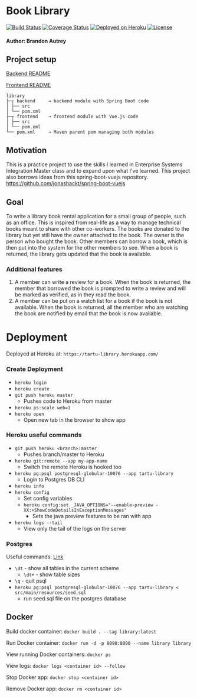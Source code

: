 # Book Library

[![Build Status](https://travis-ci.com/bautrey37/BookLibrary.svg?branch=master)](https://travis-ci.com/bautrey37/BookLibrary)
[![Coverage Status](https://coveralls.io/repos/github/bautrey37/BookLibrary/badge.svg?branch=master)](https://coveralls.io/github/bautrey37/BookLibrary?branch=master)
[![Deployed on Heroku](https://img.shields.io/badge/heroku-deployed-blueviolet.svg?logo=heroku)](https://tartu-library.herokuapp.com/)
[![License](http://img.shields.io/:license-mit-blue.svg)](https://github.com/bautrey37/BookLibrary/blob/master/LICENSE)

#### Author: Brandon Autrey

## Project setup

[Backend README](backend/README.md)

[Frontend README](frontend/README.md)

```
library
├─┬ backend     → backend module with Spring Boot code
│ ├── src
│ └── pom.xml
├─┬ frontend    → frontend module with Vue.js code
│ ├── src
│ └── pom.xml
└── pom.xml     → Maven parent pom managing both modules
```



## Motivation

This is a practice project to use the skills I learned in Enterprise Systems Integration Master class and to expand upon what I've learned.
This project also borrows ideas from this spring-boot-vuejs repository. https://github.com/jonashackt/spring-boot-vuejs

## Goal

To write a library book rental application for a small group of people, such as an office.  This is inspired from real-life as a way to manage technical books meant to share with other co-workers.
The books are donated to the library but yet still have the owner attached to the book. The owner is the person who bought the book. 
Other members can borrow a book, which is then put into the system for the other members to see. When a book is returned, the library gets updated that the book is available.

### Additional features

1.  A member can write a review for a book. When the book is returned, the member that borrowed the book is prompted to write a review and will be marked as verified, as in they read the book.
2.  A member can be put on a watch list for a book if the book is not available. When the book is returned, all the member who are watching the book are notified by email that the book is now available.



# Deployment

Deployed at Heroku at: `https://tartu-library.herokuapp.com/`

### Create Deployment 

- `heroku login` 
- `heroku create`
- `git push heroku master`
    - Pushes code to Heroku from master
- `heroku ps:scale web=1` 
- `heroku open`
    - Open new tab in the browser to show app

### Heroku useful commands

- `git push heroku <branch>:master`
    - Pushes branch/master to Heroku
- `heroku git:remote --app my-app-name`
    - Switch the remote Heroku is hooked too
- `heroku pg:psql postgresql-globular-10076 --app tartu-library`
    - Login to Postgres DB CLI
- `heroku info`
- `heroku config`
    - Set config variables
    - `heroku config:set _JAVA_OPTIONS="--enable-preview -XX:+ShowCodeDetailsInExceptionMessages"`
        - Sets the java preview features to be ran with app
- `heroku logs --tail`
    - View only the tail of the logs on the server
    
### Postgres

Useful commands:
[Link](http://www.emblocsoft.com/About/PG/Useful-PostgreSQL-commands)
-   `\dt` - show all tables in the current scheme
    -   `\dt+` - show table sizes
-   `\q` - quit psql
-   `heroku pg:psql postgresql-globular-10076 --app tartu-library < src/main/resources/seed.sql`
    -   run seed.sql file on the postgres database  


## Docker

Build docker container: `docker build . --tag library:latest`

Run Docker container: `docker run -d -p 8090:8090 --name library library`

View running Docker containers: `docker ps`

View logs: `docker logs <container id> --follow`

Stop Docker app: `docker stop <container id>`

Remove Docker app: `docker rm <container id>`